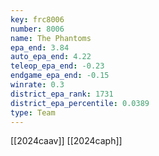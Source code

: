 ```yaml
---
key: frc8006
number: 8006
name: The Phantoms
epa_end: 3.84
auto_epa_end: 4.22
teleop_epa_end: -0.23
endgame_epa_end: -0.15
winrate: 0.3
district_epa_rank: 1731
district_epa_percentile: 0.0389
type: Team
---
```

[[2024caav]]
[[2024caph]]
